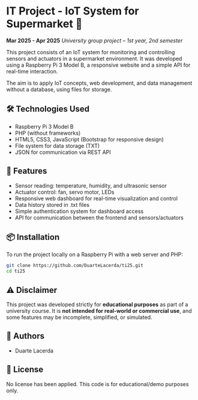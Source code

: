 # IT Project - IoT System for Supermarket 🛒

**Mar 2025 - Apr 2025**
*University group project – 1st year, 2nd semester*

This project consists of an IoT system for monitoring and controlling sensors and actuators in a supermarket environment. It was developed using a Raspberry Pi 3 Model B, a responsive website and a simple API for real-time interaction.

The aim is to apply IoT concepts, web development, and data management without a database, using files for storage.

## 🛠️ Technologies Used

* Raspberry Pi 3 Model B
* PHP (without frameworks)
* HTML5, CSS3, JavaScript (Bootstrap for responsive design)
* File system for data storage (TXT)
* JSON for communication via REST API

## 📄 Features

* Sensor reading: temperature, humidity, and ultrasonic sensor
* Actuator control: fan, servo motor, LEDs
* Responsive web dashboard for real-time visualization and control
* Data history stored in .txt files
* Simple authentication system for dashboard access
* API for communication between the frontend and sensors/actuators

## 📦 Installation

To run the project locally on a Raspberry Pi with a web server and PHP:

```bash
git clone https://github.com/DuarteLacerda/ti25.git
cd ti25
```

## ⚠️ Disclaimer

This project was developed strictly for **educational purposes** as part of a university course.
It is **not intended for real-world or commercial use**, and some features may be incomplete, simplified, or simulated.

## 👥 Authors

* Duarte Lacerda

## 📄 License

No license has been applied. This code is for educational/demo purposes only.
